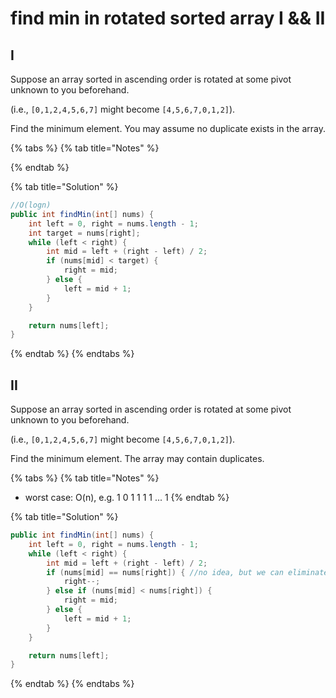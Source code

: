 # find min in rotated sorted array I && II

## I

Suppose an array sorted in ascending order is rotated at some pivot unknown to you beforehand.

\(i.e.,  `[0,1,2,4,5,6,7]` might become  `[4,5,6,7,0,1,2]`\).

Find the minimum element. You may assume no duplicate exists in the array.

{% tabs %}
{% tab title="Notes" %}

{% endtab %}

{% tab title="Solution" %}
```java
//O(logn)
public int findMin(int[] nums) {
    int left = 0, right = nums.length - 1;
    int target = nums[right];
    while (left < right) {
        int mid = left + (right - left) / 2;
        if (nums[mid] < target) {
            right = mid;
        } else {
            left = mid + 1;
        }
    }

    return nums[left];
}
```
{% endtab %}
{% endtabs %}

## II

Suppose an array sorted in ascending order is rotated at some pivot unknown to you beforehand.

\(i.e.,  `[0,1,2,4,5,6,7]` might become  `[4,5,6,7,0,1,2]`\).

Find the minimum element. The array may contain duplicates.

{% tabs %}
{% tab title="Notes" %}
* worst case: O\(n\), e.g. 1 0 1 1 1 1 ... 1
{% endtab %}

{% tab title="Solution" %}
```java
public int findMin(int[] nums) {
    int left = 0, right = nums.length - 1;
    while (left < right) {
        int mid = left + (right - left) / 2;
        if (nums[mid] == nums[right]) { //no idea, but we can eliminate nums[right]
            right--;
        } else if (nums[mid] < nums[right]) {
            right = mid;
        } else {
            left = mid + 1;
        }
    }

    return nums[left];
}
```
{% endtab %}
{% endtabs %}

